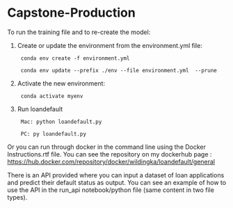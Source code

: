 # Capstone-Production

To run the training file and to re-create the model:

1. Create or update the environment from the environment.yml file:

        conda env create -f environment.yml
    
        conda env update --prefix ./env --file environment.yml  --prune

2. Activate the new environment: 
    
        conda activate myenv

3. Run loandefault 
    
        Mac: python loandefault.py
    
        PC: py loandefault.py
        
Or you can run through docker in the command line using the Docker Instructions.rtf file. You can see the repository on my dockerhub page : https://hub.docker.com/repository/docker/wildingka/loandefault/general

There is an API provided where you can input a dataset of loan applications and predict their default status as output. You can see an example of how to use the API in the run_api notebook/python file (same content in two file types).





